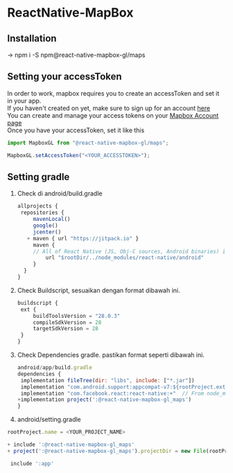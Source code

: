 # ReactNative-MapBox

## Installation

-> npm i -S npm@react-native-mapbox-gl/maps 

## Setting your accessToken

In order to work, mapbox requires you to create an accessToken and set it in your app.  
If you haven't created on yet, make sure to sign up for an account [here](https://www.mapbox.com/signup/)  
You can create and manage your access tokens on your [Mapbox Account page](https://www.mapbox.com/account/)  
Once you have your accessToken, set it like this

```js
import MapboxGL from "@react-native-mapbox-gl/maps";

MapboxGL.setAccessToken("<YOUR_ACCESSTOKEN>");
```

## Setting gradle

1. Check di android/build.gradle
   ```js
   allprojects {
    repositories {
        mavenLocal()
        google()
        jcenter()
      + maven { url "https://jitpack.io" }
        maven {
        // All of React Native (JS, Obj-C sources, Android binaries) is installed from npm
            url "$rootDir/../node_modules/react-native/android"
        }
     }
   }
   ```

2. Check Buildscript, sesuaikan dengan format dibawah ini.
   
   ```js
   buildscript {
    ext {
        buildToolsVersion = "28.0.3"
        compileSdkVersion = 28
        targetSdkVersion = 28
    }
   }
   ```
   
3. Check Dependencies gradle. pastikan format seperti dibawah ini. 

   ```js
   android/app/build.gradle
   dependencies {
    implementation fileTree(dir: "libs", include: ["*.jar"])
    implementation "com.android.support:appcompat-v7:${rootProject.ext.supportLibVersion}"
    implementation "com.facebook.react:react-native:+"  // From node_modules
   +implementation project(':@react-native-mapbox-gl_maps')
   }

4. android/setting.gradle

  ``` js
  rootProject.name = <YOUR_PROJECT_NAME>

+ include ':@react-native-mapbox-gl_maps'
+ project(':@react-native-mapbox-gl_maps').projectDir = new File(rootProject.projectDir, '../node_modules/@react-native-mapbox-gl/maps/android/rctmgl')

   include ':app'
   ```
